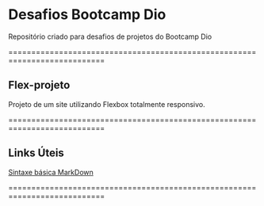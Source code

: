 # Desafios Bootcamp Dio
Repositório criado para  desafios de projetos do Bootcamp Dio

===========================================================================
## Flex-projeto

Projeto de um site utilizando Flexbox totalmente responsivo.

===========================================================================

## Links Úteis
[Sintaxe básica MarkDown](https://www.markdownguide.org/basic-syntax/)

===========================================================================

